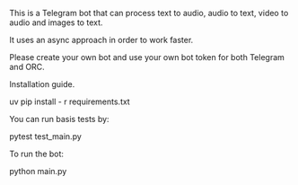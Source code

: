 This is a Telegram bot that can process text to audio, audio to text, video to audio and images to text. 

It uses an async approach in order to work faster. 

Please create your own bot and use your own bot token for both Telegram and ORC.

Installation guide. 

uv pip install - r requirements.txt

You can run basis tests by: 

pytest test_main.py

To run the bot: 

python main.py